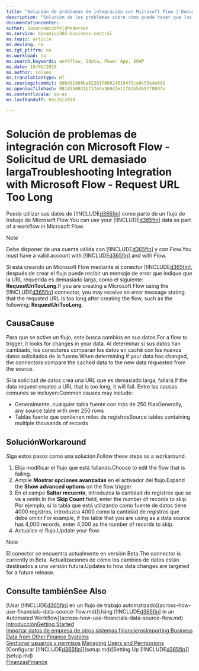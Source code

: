 ```yaml
---
title: "Solución de problemas de integración con Microsoft Flow | Documentos de Microsoft"
description: "Solución de los problemas sobre cómo puede hacer que los datos de Business Central estén disponibles como un origen de datos y especificar una URL de OData de sus servicios web para generar un flujo de trabajo automatizado."
documentationcenter: 
author: SusanneWindfeldPedersen
ms.service: dynamics365-business-central
ms.topic: article
ms.devlang: na
ms.tgt_pltfrm: na
ms.workload: na
ms.search.keywords: workflow, Odata, Power App, SOAP
ms.date: 10/01/2018
ms.author: solsen
ms.translationtype: HT
ms.sourcegitcommit: 9dbd92409ba02281f008246194f3ce0c53e4e001
ms.openlocfilehash: 0818550021bf17e5a269d3e11f8db54b9ff80dfa
ms.contentlocale: es-es
ms.lasthandoff: 09/28/2018

---
```

# <a name="troubleshooting-integration-with-microsoft-flow---request-url-too-long"></a><span data-ttu-id="098fa-103">Solución de problemas de integración con Microsoft Flow - Solicitud de URL demasiado larga</span><span class="sxs-lookup"><span data-stu-id="098fa-103">Troubleshooting Integration with Microsoft Flow - Request URL Too Long</span></span>
<span data-ttu-id="098fa-104">Puede utilizar sus datos de [!INCLUDE[d365fin](includes/d365fin_md.md)] como parte de un flujo de trabajo de Microsoft Flow.</span><span class="sxs-lookup"><span data-stu-id="098fa-104">You can use your [!INCLUDE[d365fin](includes/d365fin_md.md)] data as part of a workflow in Microsoft Flow.</span></span>  

> [!NOTE]  
>   <span data-ttu-id="098fa-105">Debe disponer de una cuenta válida con [!INCLUDE[d365fin](includes/d365fin_md.md)] y con Flow.</span><span class="sxs-lookup"><span data-stu-id="098fa-105">You must have a valid account with [!INCLUDE[d365fin](includes/d365fin_md.md)] and with Flow.</span></span>  

<span data-ttu-id="098fa-106">Si está creando un Microsoft Flow mediante el conector [!INCLUDE[d365fin](includes/d365fin_md.md)], después de crear el flujo puede recibir un mensaje de error que indique que la URL requerida es demasiado larga, como el siguiente: **RequestUriTooLong**.</span><span class="sxs-lookup"><span data-stu-id="098fa-106">If you are creating a Microsoft Flow using the [!INCLUDE[d365fin](includes/d365fin_md.md)] connector, you may receive an error message stating that the requsted URL is too long after creating the flow, such as the following: **RequestUriTooLong**.</span></span>

## <a name="cause"></a><span data-ttu-id="098fa-107">Causa</span><span class="sxs-lookup"><span data-stu-id="098fa-107">Cause</span></span>
<span data-ttu-id="098fa-108">Para que se active un flujo, este busca cambios en sus datos.</span><span class="sxs-lookup"><span data-stu-id="098fa-108">For a flow to trigger, it looks for changes in your data.</span></span> <span data-ttu-id="098fa-109">Al determinar si sus datos han cambiado, los conectores comparan los datos en caché con los nuevos datos solicitados de la fuente.</span><span class="sxs-lookup"><span data-stu-id="098fa-109">When determining if your data has changed, the connectors compare the cached data to the new data requested from the source.</span></span>  

<span data-ttu-id="098fa-110">Si la solicitud de datos crea una URL que es demasiado larga, fallará.</span><span class="sxs-lookup"><span data-stu-id="098fa-110">If the data request creates a URL that is too long, it will fail.</span></span> <span data-ttu-id="098fa-111">Entre las causas comunes se incluyen:</span><span class="sxs-lookup"><span data-stu-id="098fa-111">Common causes may include:</span></span>
- <span data-ttu-id="098fa-112">Generalmente, cualquier tabla fuente con más de 250 filas</span><span class="sxs-lookup"><span data-stu-id="098fa-112">Generally, any source table with over 250 rows</span></span>
- <span data-ttu-id="098fa-113">Tablas fuente que contienen miles de registros</span><span class="sxs-lookup"><span data-stu-id="098fa-113">Source tables containing multiple thousands of records</span></span>

## <a name="workaround"></a><span data-ttu-id="098fa-114">Solución</span><span class="sxs-lookup"><span data-stu-id="098fa-114">Workaround</span></span>
<span data-ttu-id="098fa-115">Siga estos pasos como una solución.</span><span class="sxs-lookup"><span data-stu-id="098fa-115">Follow these steps as a workaround.</span></span>
1. <span data-ttu-id="098fa-116">Elija modificar el flujo que está fallando.</span><span class="sxs-lookup"><span data-stu-id="098fa-116">Choose to edit the flow that is failing.</span></span>
2. <span data-ttu-id="098fa-117">Amplíe **Mostrar opciones avanzadas** en el activador del flujo.</span><span class="sxs-lookup"><span data-stu-id="098fa-117">Expand the **Show advanced options** on the flow trigger.</span></span>
3. <span data-ttu-id="098fa-118">En el campo **Saltar recuento**, introduzca la cantidad de registros que se va a omitir.</span><span class="sxs-lookup"><span data-stu-id="098fa-118">In the **Skip Count** field, enter the number of records to skip.</span></span>  
<span data-ttu-id="098fa-119">Por ejemplo, si la tabla que está utilizando como fuente de datos tiene 4000 registros, introduzca 4000 como la cantidad de registros que debe omitir.</span><span class="sxs-lookup"><span data-stu-id="098fa-119">For example, if the table that you are using as a data source has 4,000 records, enter 4,000 as the number of records to skip.</span></span>
4. <span data-ttu-id="098fa-120">Actualice el flujo.</span><span class="sxs-lookup"><span data-stu-id="098fa-120">Update your flow.</span></span>

> [!NOTE]  
> <span data-ttu-id="098fa-121">El conector se encuentra actualmente en versión Beta.</span><span class="sxs-lookup"><span data-stu-id="098fa-121">The connector is currently in Beta.</span></span> <span data-ttu-id="098fa-122">Actualizaciones de cómo los cambios de datos están destinados a una versión futura.</span><span class="sxs-lookup"><span data-stu-id="098fa-122">Updates to how data changes are targeted for a future release.</span></span>


## <a name="see-also"></a><span data-ttu-id="098fa-123">Consulte también</span><span class="sxs-lookup"><span data-stu-id="098fa-123">See Also</span></span>
<span data-ttu-id="098fa-124">[Usar [!INCLUDE[d365fin](includes/d365fin_md.md)] en un flujo de trabajo automatizado](across-how-use-financials-data-source-flow.md)</span><span class="sxs-lookup"><span data-stu-id="098fa-124">[Using [!INCLUDE[d365fin](includes/d365fin_md.md)] in an Automated Workflow](across-how-use-financials-data-source-flow.md)</span></span>  
[<span data-ttu-id="098fa-125">Introducción</span><span class="sxs-lookup"><span data-stu-id="098fa-125">Getting Started</span></span>](product-get-started.md)  
[<span data-ttu-id="098fa-126">Importar datos de empresa de otros sistemas financieros</span><span class="sxs-lookup"><span data-stu-id="098fa-126">Importing Business Data from Other Finance Systems</span></span>](across-import-data-configuration-packages.md)  
<span data-ttu-id="098fa-127">[Gestionar usuarios y permisos](ui-how-users-permissions.md)  </span><span class="sxs-lookup"><span data-stu-id="098fa-127">[Managing Users and Permissions](ui-how-users-permissions.md)  </span></span>  
<span data-ttu-id="098fa-128">[Configurar [!INCLUDE[d365fin](includes/d365fin_md.md)]](setup.md)</span><span class="sxs-lookup"><span data-stu-id="098fa-128">[Setting Up [!INCLUDE[d365fin](includes/d365fin_md.md)]](setup.md)</span></span>  
[<span data-ttu-id="098fa-129">Finanzas</span><span class="sxs-lookup"><span data-stu-id="098fa-129">Finance</span></span>](finance.md)  

